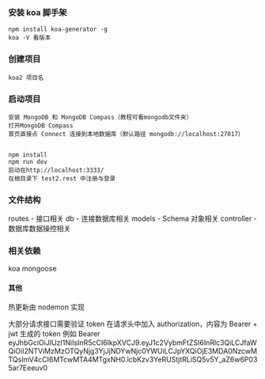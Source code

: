 ### 安装 koa 脚手架

```
npm install koa-generator -g
koa -V 看版本
```

### 创建项目

```
koa2 项目名
```

### 启动项目

```
安装 MongoDB 和 MongoDB Compass（教程可看mongodb文件夹）
打开MongoDB Compass
首页直接点 Connect 连接到本地数据库（默认路径 mongodb://localhost:27017）
```

```

npm install
npm run dev
启动在http://localhost:3333/
在根目录下 test2.rest 中注册与登录
```

### 文件结构

routes - 接口相关
db - 连接数据库相关
models - Schema 对象相关
controller - 数据库数据操控相关

### 相关依赖

koa
mongoose

#### 其他

热更新由 nodemon 实现

大部分请求接口需要验证 token
在请求头中加入 authorization，内容为 Bearer + jwt 生成的 token 例如
Bearer eyJhbGciOiJIUzI1NiIsInR5cCI6IkpXVCJ9.eyJ1c2VybmFtZSI6InRlc3QiLCJfaWQiOiI2NTViMzMzOTQyNjg3YjJjNDYwNjc0YWUiLCJpYXQiOjE3MDA0NzcwMTQsImV4cCI6MTcwMTA4MTgxNH0.lcbKzv3YeRUStjtRLiSQ5v5Y_aZ6w6P035ar7Eeeuv0
